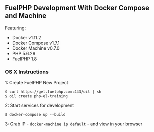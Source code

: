 ## FuelPHP Development With Docker Compose and Machine

Featuring:

- Docker v1.11.2
- Docker Compose v1.7.1
- Docker Machine v0.7.0
- PHP 5.6.29
- FuelPHP 1.8

### OS X Instructions

1: Create FuelPHP New Project
```
$ curl https://get.fuelphp.com:443/oil | sh
$ oil create php-el-training
```

2: Start services for development
```
$ docker-compose up --build
```

3: Grab IP - `docker-machine ip default` - and view in your browser
